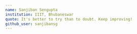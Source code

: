 ```yaml
---
name: Sanjiban Sengupta
institution: IIIT, Bhubaneswar 
quote: It's better to try than to doubt. Keep improving!
github_user: sanjibansg
---
```

